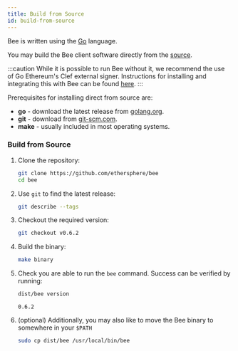 ```yaml
---
title: Build from Source
id: build-from-source
---
```


Bee is written using the [Go](https://golang.org) language. 

You may build the Bee client software directly from the [source](https://github.com/ethersphere/bee).

:::caution
While it is possible to run Bee without it, we recommend the use of Go Ethereum's Clef external signer. Instructions for installing and integrating this with Bee can be found [here](/docs/installation/bee-clef).
:::

Prerequisites for installing direct from source are:

- **go** - download the latest release from [golang.org](https://golang.org/dl).
- **git** - download from [git-scm.com](https://git-scm.com/).
- **make** - usually included in most operating systems.

### Build from Source

1. Clone the repository:

    ```bash
    git clone https://github.com/ethersphere/bee
    cd bee
    ```

2. Use `git` to find the latest release:

    ```bash
    git describe --tags
    ```

3. Checkout the required version:

    ```bash
    git checkout v0.6.2
    ```

4. Build the binary:

    ```bash
    make binary
    ```

5. Check you are able to run the `bee` command. Success can be verified by running:

    ```bash
    dist/bee version
    ```

    ```
    0.6.2
    ```

6. (optional) Additionally, you may also like to move the Bee binary to somewhere in your `$PATH`

    ```bash
    sudo cp dist/bee /usr/local/bin/bee
    ```
